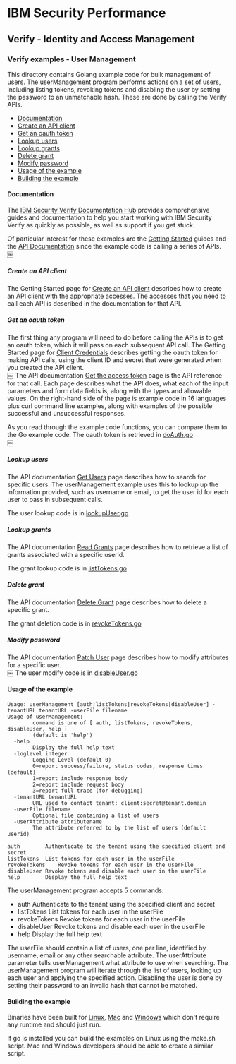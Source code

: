# IBM Security Performance

## Verify - Identity and Access Management

### Verify examples - User Management

This directory contains Golang example code for bulk management of users.  The userManagement program performs
actions on a set of users, including listing tokens, revoking tokens and disabling the user by setting the password
to an unmatchable hash.  These are done by calling the Verify APIs.  

* [Documentation](#documentation)
* [Create an API client](#create-an-api-client)
* [Get an oauth token](#get-an-oauth-token)
* [Lookup users](#lookup-users)
* [Lookup grants](#lookup-grant)
* [Delete grant](#delete-grant)
* [Modify password](#modify-password)
* [Usage of the example](#usage-of-the-example)
* [Building the example](#building-the-example)

#### Documentation

The [IBM Security Verify Documentation Hub](https://docs.verify.ibm.com/verify/) provides
comprehensive guides and documentation to help you start working with IBM Security Verify as quickly as possible, 
as well as support if you get stuck.  

Of particular interest for these examples are the [Getting Started](https://docs.verify.ibm.com/verify/docs/guides)
guides and the [API Documentation](https://docs.verify.ibm.com/verify/page/api-documentation) since the example code
is calling a series of APIs.  
￼
##### Create an API client

The Getting Started page for [Create an API client](https://docs.verify.ibm.com/verify/docs/create-api-client) describes
how to create an API client with the appropriate accesses.  The accesses that you need to call each API is described in
the documentation for that API.  

##### Get an oauth token

The first thing any program will need to do before calling the APIs is to get an oauth token, which it will pass on
each subsequent API call.  The Getting Started page for [Client Credentials](https://docs.verify.ibm.com/verify/docs/get-an-access-token)
describes getting the oauth token for making API calls, using the client ID and secret that were generated when you
created the API client.  
￼
The API documentation [Get the access token](https://docs.verify.ibm.com/verify/reference/handletoken) page is the 
API reference for that call.  Each page describes what the API does, what each of the input parameters and form data fields
is, along with the types and allowable values.  On the right-hand side of the page is example code in 16 languages 
plus curl command line examples, along with examples of the possible successful and unsuccessful responses.  

As you read through the example code functions, you can compare them to the Go example code.
The oauth token is retrieved in [doAuth.go](doAuth.go)  
￼
##### Lookup users

The API documentation [Get Users](https://docs.verify.ibm.com/verify/reference/getusers) page describes how to search
for specific users.  The userManagement example uses this to lookup up the information provided, such as username or
email, to get the user id for each user to pass in subsequent calls.

The user lookup code is in [lookupUser.go](lookupUser.go)

##### Lookup grants

The API documentation [Read Grants](https://docs.verify.ibm.com/verify/reference/readgrants_0) page describes how to
retrieve a list of grants associated with a specific userid.

The grant lookup code is in [listTokens.go](listTokens.go)

##### Delete grant

The API documentation [Delete Grant](https://docs.verify.ibm.com/verify/reference/deletegrant) page describes how to
delete a specific grant.

The grant deletion code is in [revokeTokens.go](revokeTokens.go)

##### Modify password

The API documentation [Patch User](https://docs.verify.ibm.com/verify/reference/patchuser) page describes how to
modify attributes for a specific user.  
￼
The user modify code is in [disableUser.go](disableUser.go)



#### Usage of the example
```text
Usage: userManagement [auth|listTokens|revokeTokens|disableUser] -tenantURL tenantURL -userFile filename
Usage of userManagement:
        command is one of [ auth, listTokens, revokeTokens, disableUser, help ]
        (default is 'help')
  -help
        Display the full help text
  -loglevel integer
        Logging Level (default 0)
        0=report success/failure, status codes, response times  (default)
        1=report include response body
        2=report include request body
        3=report full trace (for debugging)
  -tenantURL tenantURL
        URL used to contact tenant: client:secret@tenant.domain
  -userFile filename
        Optional file containing a list of users
  -userAttribute attributename
        The attribute referred to by the list of users (default userid)

auth		Authenticate to the tenant using the specified client and secret
listTokens	List tokens for each user in the userFile
revokeTokens	Revoke tokens for each user in the userFile
disableUser	Revoke tokens and disable each user in the userFile
help		Display the full help text

```

The userManagement program accepts 5 commands:
- auth		Authenticate to the tenant using the specified client and secret
- listTokens	List tokens for each user in the userFile
- revokeTokens	Revoke tokens for each user in the userFile
- disableUser	Revoke tokens and disable each user in the userFile
- help		Display the full help text

The userFile should contain a list of users, one per line, identified by username, email or any other searchable attribute.
The userAttribute parameter tells userManagement what attribute to use when searching.
The userManagement program will iterate through the list of users, looking up each user and applying the specified action.
Disabling the user is done by setting their password to an invalid hash that cannot be matched.

#### Building the example

Binaries have been built for [Linux](bin/linux/userManagement), [Mac](bin/darwin/userManagement) and 
[Windows](bin/windows/userManagement) which don't require any runtime and should just run.

If go is installed you can build the examples on Linux using the make.sh script.  Mac and Windows developers should
be able to create a similar script.

